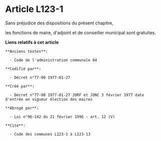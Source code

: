 # Article L123-1

Sans préjudice des dispositions du présent chapitre,

les fonctions de maire, d'adjoint et de conseiller municipal sont gratuites.

**Liens relatifs à cet article**

	**Anciens textes**:

	  - Code de l'administration communale 84

	**Codifié par**:

	  - Décret n°77-90 1977-01-27

	**Créé par**:

	  - Décret n°77-90 1977-01-27 JORF et JONC 3 février 1977 date d'entrée en vigueur élection des maires

	**Abrogé par**:

	  - Loi n°96-142 du 21 février 1996 - art. 12 (V)

	**Cite**:

	  - Code des communes L123-1 à L123-13
